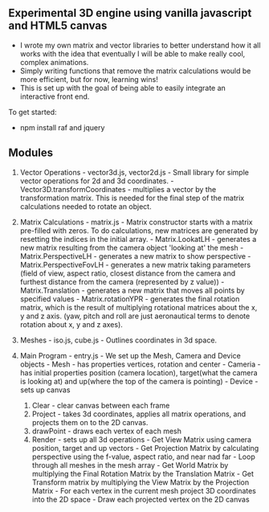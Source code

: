 ## Experimental 3D engine using vanilla javascript and HTML5 canvas
- I wrote my own matrix and vector libraries to better understand how it all works with the idea that eventually I will be able to make really cool, complex animations.
- Simply writing functions that remove the matrix calculations would be more efficient, but for now, learning wins!
- This is set up with the goal of being able to easily integrate an interactive front end.

To get started:
- npm install raf and jquery

## Modules
  1. Vector Operations - vector3d.js, vector2d.js
    - Small library for simple vector operations for 2d and 3d coordinates.
    - Vector3D.transformCoordinates - multiplies a vector by the transformation matrix. This is needed for the final step of the matrix calculations needed to rotate an object.

  2. Matrix Calculations - matrix.js
    - Matrix constructor starts with a matrix pre-filled with zeros. To do calculations, new matrices are generated by resetting the indices in the initial array.
    - Matrix.LookatLH - generates a new matrix resulting from the camera object 'looking at' the mesh
    - Matrix.PerspectiveLH - generates a new matrix to show perspective
    - Matrix.PerspectiveFovLH - generates a new matrix taking parameters (field of view, aspect ratio, closest distance from the camera and furthest distance from the camera (represented by z value))
    - Matrix.Translation - generates a new matrix that moves all points by specified values
    - Matrix.rotationYPR - generates the final rotation matrix, which is the result of multiplying rotational matrices about the x, y and z axis. (yaw, pitch and roll are just aeronautical terms to denote rotation about x, y and z axes).

  3. Meshes - iso.js, cube.js
    - Outlines coordinates in 3d space.

  4. Main Program - entry.js
    - We set up the Mesh, Camera and Device objects
    - Mesh - has properties vertices, rotation and center
    - Cameria - has initial properties position (camera location), target(what the camera is looking at) and up(where the top of the camera is pointing)
    - Device - sets up canvas
        1. Clear - clear canvas between each frame
        2. Project - takes 3d coordinates, applies all matrix operations, and projects them on to the 2D canvas.
        3. drawPoint - draws each vertex of each mesh
        4. Render - sets up all 3d operations
          - Get View Matrix using camera position, target and up vectors
          - Get Projection Matrix by calculating perspective using the f-value, aspect ratio, and near nad far
          - Loop through all meshes in the mesh array
          - Get World Matrix by multiplying the Final Rotation Matrix by the Translation Matrix
          - Get Transform matrix by multiplying the View Matrix by the Projection Matrix
          - For each vertex in the current mesh project 3D coordinates into the 2D space
          - Draw each projected vertex on the 2D canvas

